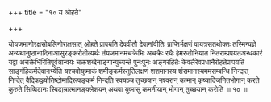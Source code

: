 +++
title = "१० य ओहते"

+++

योयजमानोरक्षसोबलिनोराक्षसात् ओहते प्रापयति देववीतौ देवानांवीतिः प्राप्तिर्भक्षणं वायत्रसतथोक्तः तस्मिन्यज्ञे अन्यथानुष्ठानादिनाआसुरङ्करोतीत्यर्थः तंयजमानमचक्रेभिः अचक्रैः रथैः हेमरुतोनियात नितराम्प्रपयतअन्धकारं यद्वा अचक्रेभिरितिपूर्वत्रान्वयः चक्रशब्देनाङ्गान्युच्यन्ते पुनःपुनः अङ्गरहितैः केवलैरेवप्रधानैरोहतेप्रापयति साङ्गंहिकर्मदेवानभ्येति यश्चवोयुष्माकं शमीङ्कर्मस्तुतिलक्षणं शशमानस्य शंसमानस्यममसम्बन्धि निन्दात् निन्देत् वैदिकञ्ज्योतिष्टोमादिरूपङ्कर्म निन्दति स्वयञ्च तुच्छयान् नश्वरान् कामान् कृष्यादिजनितभोगान् करते कुरुते सिष्विदानः स्विद्यन्नात्मानङ्क्लेशयन् अथवा युष्मासु कमनीयान् भोगान् तुच्छयान् करोति ॥ १० ॥